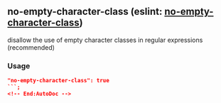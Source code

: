 <!-- Start:AutoDoc:: Modify `src/readme/rules.ts` and run `gulp readme` to update block -->
## no-empty-character-class (eslint: [no-empty-character-class](http://eslint.org/docs/rules/no-empty-character-class))

disallow the use of empty character classes in regular expressions (recommended)

### Usage

```json
"no-empty-character-class": true
```;
<!-- End:AutoDoc -->
